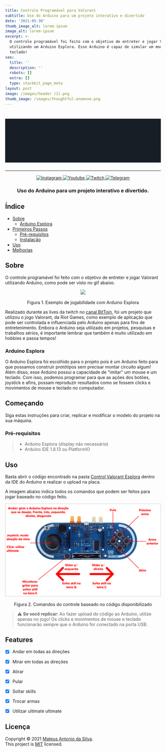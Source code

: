 ```yaml
---
title: Controle Programável para Valorant
subtitle: Uso do Arduino para um projeto interativo e divertido
date: '2021-05-30'
thumb_image_alt: lorem-ipsum
image_alt: lorem-ipsum
excerpt: >-
  O controle programável foi feito com o objetivo de entreter e jogar Valorant
  utilizando um Arduino Esplora. Esse Arduino é capaz de simular um mouse e
  teclado!
seo:
  title: ''
  description: ''
  robots: []
  extra: []
  type: stackbit_page_meta
layout: post
image: /images/header (1).png
thumb_image: /images/thoughtful-anemone.png
---
```


<!--
[![Linkedin Badge](https://img.shields.io/badge/-Mateus%20Antonio-0282d0?style=flat-square&logo=Linkedin&logoColor=white&link=https://www.linkedin.com/in/mateus-antonio-robotica/)](https://www.linkedin.com/in/mateus-antonio-robotica/)
-->

<h1 align="center">
  <img src="https://github.com/bittoin/Controle-Programavel-para-Valorant/blob/main/images/header.gif">
</h1>

---

<!-- 
[![Linkedin Badge](https://img.shields.io/badge/-Mateus%20Antonio-0282d0?style=flat-square&logo=Linkedin&logoColor=white&link=https://www.linkedin.com/in/mateus-antonio-robotica/)](https://www.linkedin.com/in/mateus-antonio-robotica/)
-->

<div align='center'>
  <a href="https://instagram.com/bittoin_">
  <img border="0" alt="Instagram" src="https://img.shields.io/badge/Instagram-E4405F?style=for-the-badge&logo=instagram&logoColor=white">
  </a>

  <a href="https://www.youtube.com/channel/UCnkVhwxeXeJvUZx6BJ5Wa2Q">
  <img border="0" alt="Youtube" src="https://img.shields.io/badge/YouTube-FF0000?style=for-the-badge&logo=youtube&logoColor=white">
  </a>

  <a href="https://www.twitch.tv/bittoin">
  <img border="0" alt="Twitch" src="https://img.shields.io/badge/Twitch-9146FF?style=for-the-badge&logo=twitch&logoColor=white">
  </a>

  <a href="https://t.me/bittoin">
  <img border="0" alt="Telegram" src="https://img.shields.io/badge/Telegram-2CA5E0?style=for-the-badge&logo=telegram&logoColor=white">
  </a>
</div>


<h3 align="center">
  Uso do Arduino para um projeto interativo e divertido.
</h3>

## Índice

+ [Sobre](#sobre)
  + [Arduino Esplora](#arduino-esplora)
+ [Primeiros Passos](#comecando)
  + [Pré-requisitos](#pre_req)
  + [Instalação](#instalacao)
+ [Uso](#uso)
+ [Melhorias](#todo)

<h2 id="sobre">Sobre</h2>

O controle programável foi feito com o objetivo de entreter e jogar Valorant utilizando Arduino, como pode ser visto no gif abaixo.

<div align='center'>
    <img src="https://github.com/bittoin/Controle-Programavel-para-Valorant/blob/main/images/trecho-gif.gif">
    <p>Figura 1. Exemplo de jogabilidade com Arduino Esplora</p>
</div>

Realizado durante as lives da twitch no <a href="https://twitch.tv/bittoin">canal BitToin</a>, foi um projeto que utilizou o jogo Valorant, da Riot Games, como exemplo de aplicação que pode ser controlada e influenciada pelo Arduino apenas para fins de entretenimento. Embora o Arduino seja utilizado em projetos, pesquisas e trabalhos sérios, é importante lembrar que também é muito utilizado em hobbies e passa tempos!

<h3 id="arduino-esplora">Arduino Esplora</h3>

O Arduino Esplora foi escolhido para o projeto pois é um Arduino feito para que possamos construir protótipos sem precisar montar circuito algum! Além disso, esse Arduino possui a capacidade de "imitar" um mouse e um teclado. Com isso, podemos programar para que as ações dos botões, joystick e afins, possam reproduzir resultados como se fossem clicks e movimentos de mouse e teclado no computador.

<h2 id="comecando">Começando</h2>

Siga estas instruções para criar, replicar e modificar o modelo do projeto na sua máquina.

<h3 id='pre_req'>Pré-requisitos</h3>

> - Arduino Esplora (display não necessário)
> - Arduino IDE 1.8.13 ou PlatformIO

<h2 id="uso">Uso</h2>

Basta abrir o código encontrado na pasta <a href="https://github.com/bittoin/Controle-Programavel-para-Valorant/tree/main/control_valorant_esplora"> Control Valorant Esplora</a> dentro da IDE do Arduino e realizar o upload na placa.

A imagem abaixo indica todos os comandos que podem ser feitos para jogar baseado no código feito.

<div align='center'>
    <img src="https://github.com/bittoin/Controle-Programavel-para-Valorant/blob/main/images/instrucao-completo.png">
    <p>Figura 2. Comandos do controle baseado no código disponibilizado</p>
</div>

> :warning: **Se você replicar**: Ao fazer upload do código ao Arduino, utilize apenas no jogo! Os clicks e movimentos de mouse e teclado funcionarão sempre que o Arduino for conectado na porta USB.

<h2 id='todo'>Features</h2>

- [x] Andar em todas as direções
- [x] Mirar em todas as direções
- [x] Atirar
- [x] Pular
- [x] Soltar skills
- [x] Trocar armas
- [x] Utilizar ultimate ultimate


## Licença

Copyright © 2021 [Mateus Antonio da Silva](https://github.com/bittoin).<br />
This project is [MIT](https://github.com/bittoin/Qt-GUI-for-Arduino/blob/main/LICENSE) licensed.
